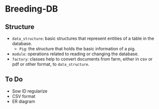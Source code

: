 # Breeding-DB

## Structure

* `data_structure`: basic structures that represent entities of a table in the database.
    * `Pig`: the structure that holds the basic information of a pig.
* `module`: operations related to reading or changing the database.
* `factory`: classes help to convert documents from farm, either in csv or pdf or other format, to `data_structure`.

## To Do
* Sow ID regularize
* CSV format
* ER diagram